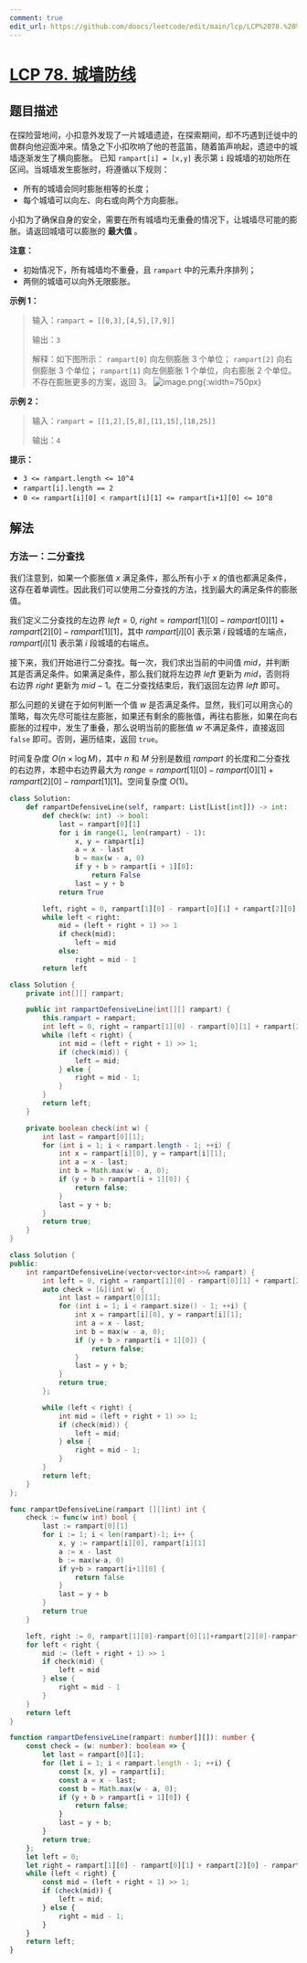 ```yaml
---
comment: true
edit_url: https://github.com/doocs/leetcode/edit/main/lcp/LCP%2078.%20%E5%9F%8E%E5%A2%99%E9%98%B2%E7%BA%BF/README.md
---
```


# [LCP 78. 城墙防线](https://leetcode.cn/problems/Nsibyl)

## 题目描述

<!-- 这里写题目描述 -->

在探险营地间，小扣意外发现了一片城墙遗迹，在探索期间，却不巧遇到迁徙中的兽群向他迎面冲来。情急之下小扣吹响了他的苍蓝笛，随着笛声响起，遗迹中的城墙逐渐发生了横向膨胀。
已知 `rampart[i] = [x,y]` 表示第 `i` 段城墙的初始所在区间。当城墙发生膨胀时，将遵循以下规则：

-   所有的城墙会同时膨胀相等的长度；
-   每个城墙可以向左、向右或向两个方向膨胀。

小扣为了确保自身的安全，需要在所有城墙均无重叠的情况下，让城墙尽可能的膨胀。请返回城墙可以膨胀的 **最大值** 。

**注意：**

-   初始情况下，所有城墙均不重叠，且 `rampart` 中的元素升序排列；
-   两侧的城墙可以向外无限膨胀。

**示例 1：**

> 输入：`rampart = [[0,3],[4,5],[7,9]]`
>
> 输出：`3`
>
> 解释：如下图所示：
> `rampart[0]` 向左侧膨胀 3 个单位；
> `rampart[2]` 向右侧膨胀 3 个单位；
> `rampart[1]` 向左侧膨胀 1 个单位，向右膨胀 2 个单位。
> 不存在膨胀更多的方案，返回 3。
> ![image.png](https://fastly.jsdelivr.net/gh/doocs/leetcode@main/lcp/LCP%2078.%20%E5%9F%8E%E5%A2%99%E9%98%B2%E7%BA%BF/images/1681717918-tWywrp-image.png){:width=750px}

**示例 2：**

> 输入：`rampart = [[1,2],[5,8],[11,15],[18,25]]`
>
> 输出：`4`

**提示：**

-   `3 <= rampart.length <= 10^4`
-   `rampart[i].length == 2`
-   `0 <= rampart[i][0] < rampart[i][1] <= rampart[i+1][0] <= 10^8`

## 解法

### 方法一：二分查找

我们注意到，如果一个膨胀值 $x$ 满足条件，那么所有小于 $x$ 的值也都满足条件，这存在着单调性。因此我们可以使用二分查找的方法，找到最大的满足条件的膨胀值。

我们定义二分查找的左边界 $left=0$, $right=rampart[1][0]-rampart[0][1]+rampart[2][0]-rampart[1][1]$，其中 $rampart[i][0]$ 表示第 $i$ 段城墙的左端点，$rampart[i][1]$ 表示第 $i$ 段城墙的右端点。

接下来，我们开始进行二分查找。每一次，我们求出当前的中间值 $mid$，并判断其是否满足条件。如果满足条件，那么我们就将左边界 $left$ 更新为 $mid$，否则将右边界 $right$ 更新为 $mid-1$。在二分查找结束后，我们返回左边界 $left$ 即可。

那么问题的关键在于如何判断一个值 $w$ 是否满足条件。显然，我们可以用贪心的策略，每次先尽可能往左膨胀，如果还有剩余的膨胀值，再往右膨胀，如果在向右膨胀的过程中，发生了重叠，那么说明当前的膨胀值 $w$ 不满足条件，直接返回 `false` 即可。否则，遍历结束，返回 `true`。

时间复杂度 $O(n \times \log M)$，其中 $n$ 和 $M$ 分别是数组 $rampart$ 的长度和二分查找的右边界，本题中右边界最大为 $range=rampart[1][0]-rampart[0][1]+rampart[2][0]-rampart[1][1]$。空间复杂度 $O(1)$。

<!-- tabs:start -->

```python
class Solution:
    def rampartDefensiveLine(self, rampart: List[List[int]]) -> int:
        def check(w: int) -> bool:
            last = rampart[0][1]
            for i in range(1, len(rampart) - 1):
                x, y = rampart[i]
                a = x - last
                b = max(w - a, 0)
                if y + b > rampart[i + 1][0]:
                    return False
                last = y + b
            return True

        left, right = 0, rampart[1][0] - rampart[0][1] + rampart[2][0] - rampart[1][1]
        while left < right:
            mid = (left + right + 1) >> 1
            if check(mid):
                left = mid
            else:
                right = mid - 1
        return left
```

```java
class Solution {
    private int[][] rampart;

    public int rampartDefensiveLine(int[][] rampart) {
        this.rampart = rampart;
        int left = 0, right = rampart[1][0] - rampart[0][1] + rampart[2][0] - rampart[1][1];
        while (left < right) {
            int mid = (left + right + 1) >> 1;
            if (check(mid)) {
                left = mid;
            } else {
                right = mid - 1;
            }
        }
        return left;
    }

    private boolean check(int w) {
        int last = rampart[0][1];
        for (int i = 1; i < rampart.length - 1; ++i) {
            int x = rampart[i][0], y = rampart[i][1];
            int a = x - last;
            int b = Math.max(w - a, 0);
            if (y + b > rampart[i + 1][0]) {
                return false;
            }
            last = y + b;
        }
        return true;
    }
}
```

```cpp
class Solution {
public:
    int rampartDefensiveLine(vector<vector<int>>& rampart) {
        int left = 0, right = rampart[1][0] - rampart[0][1] + rampart[2][0] - rampart[1][1];
        auto check = [&](int w) {
            int last = rampart[0][1];
            for (int i = 1; i < rampart.size() - 1; ++i) {
                int x = rampart[i][0], y = rampart[i][1];
                int a = x - last;
                int b = max(w - a, 0);
                if (y + b > rampart[i + 1][0]) {
                    return false;
                }
                last = y + b;
            }
            return true;
        };

        while (left < right) {
            int mid = (left + right + 1) >> 1;
            if (check(mid)) {
                left = mid;
            } else {
                right = mid - 1;
            }
        }
        return left;
    }
};
```

```go
func rampartDefensiveLine(rampart [][]int) int {
	check := func(w int) bool {
		last := rampart[0][1]
		for i := 1; i < len(rampart)-1; i++ {
			x, y := rampart[i][0], rampart[i][1]
			a := x - last
			b := max(w-a, 0)
			if y+b > rampart[i+1][0] {
				return false
			}
			last = y + b
		}
		return true
	}

	left, right := 0, rampart[1][0]-rampart[0][1]+rampart[2][0]-rampart[1][1]
	for left < right {
		mid := (left + right + 1) >> 1
		if check(mid) {
			left = mid
		} else {
			right = mid - 1
		}
	}
	return left
}
```

```ts
function rampartDefensiveLine(rampart: number[][]): number {
    const check = (w: number): boolean => {
        let last = rampart[0][1];
        for (let i = 1; i < rampart.length - 1; ++i) {
            const [x, y] = rampart[i];
            const a = x - last;
            const b = Math.max(w - a, 0);
            if (y + b > rampart[i + 1][0]) {
                return false;
            }
            last = y + b;
        }
        return true;
    };
    let left = 0;
    let right = rampart[1][0] - rampart[0][1] + rampart[2][0] - rampart[1][1];
    while (left < right) {
        const mid = (left + right + 1) >> 1;
        if (check(mid)) {
            left = mid;
        } else {
            right = mid - 1;
        }
    }
    return left;
}
```

<!-- tabs:end -->

<!-- end -->
